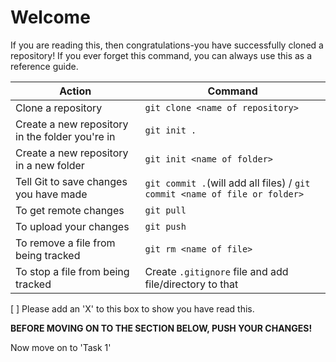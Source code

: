 # Welcome
If you are reading this, then congratulations-you have successfully cloned a repository!
If you ever forget this command, you can always use this as a reference guide.

|Action |Command |
|---|---|
| Clone a repository|`git clone <name of repository>` |
| Create a new repository in the folder you're in |`git init .` |
| Create a new repository in a new folder |`git init <name of folder>` |
| Tell Git to save changes you have made |`git commit .`(will add all files) / `git commit <name of file or folder>` |
| To get remote changes |`git pull`|
| To upload your changes |`git push`|
| To remove a file from being tracked |`git rm <name of file>`|
| To stop a file from being tracked |Create `.gitignore` file and add file/directory to that|

[ ] Please add an 'X' to this box to show you have read this.

**BEFORE MOVING ON TO THE SECTION BELOW, PUSH YOUR CHANGES!**

Now move on to 'Task 1'